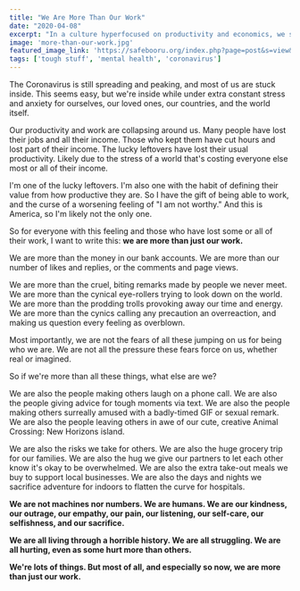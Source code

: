 ```yaml
---
title: "We Are More Than Our Work"
date: "2020-04-08"
excerpt: "In a culture hyperfocused on productivity and economics, we should remember humans are more than these. Especially when a pandemic takes them away."
image: 'more-than-our-work.jpg'
featured_image_link: 'https://safebooru.org/index.php?page=post&s=view&id=2608680'
tags: ['tough stuff', 'mental health', 'coronavirus']
---
```


The Coronavirus is still spreading and peaking, and most of us are stuck inside. This seems easy, but we're inside while under extra constant stress and anxiety for ourselves, our loved ones, our countries, and the world itself.

Our productivity and work are collapsing around us. Many people have lost their jobs and all their income. Those who kept them have cut hours and lost part of their income. The lucky leftovers have lost their usual productivity. Likely due to the stress of a world that's costing everyone else most or all of their income.

I'm one of the lucky leftovers. I'm also one with the habit of defining their value from how productive they are. So I have the gift of being able to work, and the curse of a worsening feeling of "I am not worthy." And this is America, so I'm likely not the only one.

So for everyone with this feeling and those who have lost some or all of their work, I want to write this: **we are more than just our work.**

We are more than the money in our bank accounts. We are more than our number of likes and replies, or the comments and page views.

We are more than the cruel, biting remarks made by people we never meet. We are more than the cynical eye-rollers trying to look down on the world. We are more than the prodding trolls provoking away our time and energy. We are more than the cynics calling any precaution an overreaction, and making us question every feeling as overblown.

Most importantly, we are not the fears of all these jumping on us for being who we are. We are not all the pressure these fears force on us, whether real or imagined.

So if we're more than all these things, what else are we?

We are also the people making others laugh on a phone call. We are also the people giving advice for tough moments via text. We are also the people making others surreally amused with a badly-timed GIF or sexual remark. We are also the people leaving others in awe of our cute, creative Animal Crossing: New Horizons island.

We are also the risks we take for others. We are also the huge grocery trip for our families. We are also the hug we give our partners to let each other know it's okay to be overwhelmed. We are also the extra take-out meals we buy to support local businesses. We are also the days and nights we sacrifice adventure for indoors to flatten the curve for hospitals.

**We are not machines nor numbers. We are humans. We are our kindness, our outrage, our empathy, our pain, our listening, our self-care, our selfishness, and our sacrifice.**

**We are all living through a horrible history. We are all struggling. We are all hurting, even as some hurt more than others.**

**We're lots of things. But most of all, and especially so now, we are more than just our work.**
